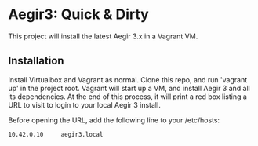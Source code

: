 Aegir3: Quick & Dirty
=====================

This project will install the latest Aegir 3.x in a Vagrant VM.


Installation
------------

Install Virtualbox and Vagrant as normal. Clone this repo, and run 'vagrant up'
in the project root. Vagrant will start up a VM, and install Aegir 3 and all
its dependencies. At the end of this process, it will print a red box listing a
URL to visit to login to your local Aegir 3 install.

Before opening the URL, add the following line to your /etc/hosts:

    10.42.0.10     aegir3.local

